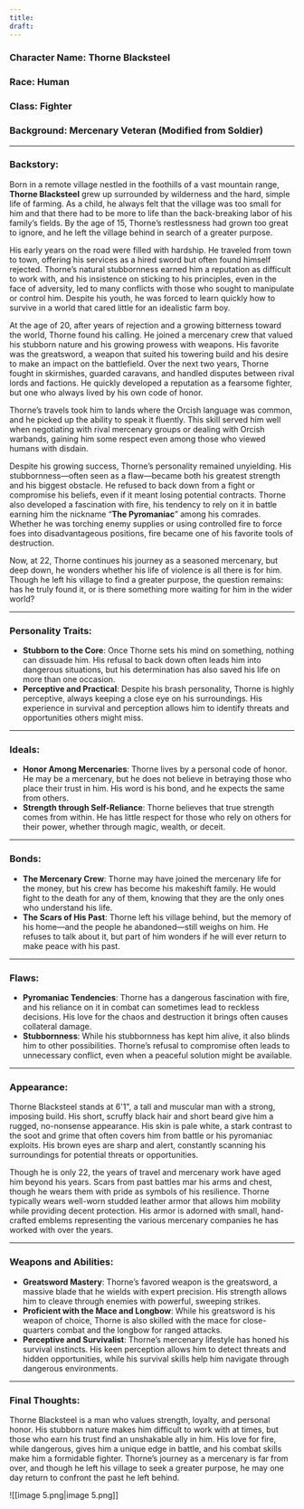 ```yaml
---
title: 
draft:
---
```

### **Character Name**: Thorne Blacksteel

### **Race**: Human

### **Class**: Fighter

### **Background**: Mercenary Veteran (Modified from Soldier)

---

### **Backstory**:

Born in a remote village nestled in the foothills of a vast mountain range, **Thorne Blacksteel** grew up surrounded by wilderness and the hard, simple life of farming. As a child, he always felt that the village was too small for him and that there had to be more to life than the back-breaking labor of his family’s fields. By the age of 15, Thorne’s restlessness had grown too great to ignore, and he left the village behind in search of a greater purpose.

His early years on the road were filled with hardship. He traveled from town to town, offering his services as a hired sword but often found himself rejected. Thorne’s natural stubbornness earned him a reputation as difficult to work with, and his insistence on sticking to his principles, even in the face of adversity, led to many conflicts with those who sought to manipulate or control him. Despite his youth, he was forced to learn quickly how to survive in a world that cared little for an idealistic farm boy.

At the age of 20, after years of rejection and a growing bitterness toward the world, Thorne found his calling. He joined a mercenary crew that valued his stubborn nature and his growing prowess with weapons. His favorite was the greatsword, a weapon that suited his towering build and his desire to make an impact on the battlefield. Over the next two years, Thorne fought in skirmishes, guarded caravans, and handled disputes between rival lords and factions. He quickly developed a reputation as a fearsome fighter, but one who always lived by his own code of honor.

Thorne’s travels took him to lands where the Orcish language was common, and he picked up the ability to speak it fluently. This skill served him well when negotiating with rival mercenary groups or dealing with Orcish warbands, gaining him some respect even among those who viewed humans with disdain.

Despite his growing success, Thorne’s personality remained unyielding. His stubbornness—often seen as a flaw—became both his greatest strength and his biggest obstacle. He refused to back down from a fight or compromise his beliefs, even if it meant losing potential contracts. Thorne also developed a fascination with fire, his tendency to rely on it in battle earning him the nickname “**The Pyromaniac**” among his comrades. Whether he was torching enemy supplies or using controlled fire to force foes into disadvantageous positions, fire became one of his favorite tools of destruction.

Now, at 22, Thorne continues his journey as a seasoned mercenary, but deep down, he wonders whether his life of violence is all there is for him. Though he left his village to find a greater purpose, the question remains: has he truly found it, or is there something more waiting for him in the wider world?

---

### **Personality Traits**:

- **Stubborn to the Core**: Once Thorne sets his mind on something, nothing can dissuade him. His refusal to back down often leads him into dangerous situations, but his determination has also saved his life on more than one occasion.
- **Perceptive and Practical**: Despite his brash personality, Thorne is highly perceptive, always keeping a close eye on his surroundings. His experience in survival and perception allows him to identify threats and opportunities others might miss.

---

### **Ideals**:

- **Honor Among Mercenaries**: Thorne lives by a personal code of honor. He may be a mercenary, but he does not believe in betraying those who place their trust in him. His word is his bond, and he expects the same from others.
- **Strength through Self-Reliance**: Thorne believes that true strength comes from within. He has little respect for those who rely on others for their power, whether through magic, wealth, or deceit.

---

### **Bonds**:

- **The Mercenary Crew**: Thorne may have joined the mercenary life for the money, but his crew has become his makeshift family. He would fight to the death for any of them, knowing that they are the only ones who understand his life.
- **The Scars of His Past**: Thorne left his village behind, but the memory of his home—and the people he abandoned—still weighs on him. He refuses to talk about it, but part of him wonders if he will ever return to make peace with his past.

---

### **Flaws**:

- **Pyromaniac Tendencies**: Thorne has a dangerous fascination with fire, and his reliance on it in combat can sometimes lead to reckless decisions. His love for the chaos and destruction it brings often causes collateral damage.
- **Stubbornness**: While his stubbornness has kept him alive, it also blinds him to other possibilities. Thorne’s refusal to compromise often leads to unnecessary conflict, even when a peaceful solution might be available.

---

### **Appearance**:

Thorne Blacksteel stands at 6'1", a tall and muscular man with a strong, imposing build. His short, scruffy black hair and short beard give him a rugged, no-nonsense appearance. His skin is pale white, a stark contrast to the soot and grime that often covers him from battle or his pyromaniac exploits. His brown eyes are sharp and alert, constantly scanning his surroundings for potential threats or opportunities.

Though he is only 22, the years of travel and mercenary work have aged him beyond his years. Scars from past battles mar his arms and chest, though he wears them with pride as symbols of his resilience. Thorne typically wears well-worn studded leather armor that allows him mobility while providing decent protection. His armor is adorned with small, hand-crafted emblems representing the various mercenary companies he has worked with over the years.

---

### **Weapons and Abilities**:

- **Greatsword Mastery**: Thorne’s favored weapon is the greatsword, a massive blade that he wields with expert precision. His strength allows him to cleave through enemies with powerful, sweeping strikes.
- **Proficient with the Mace and Longbow**: While his greatsword is his weapon of choice, Thorne is also skilled with the mace for close-quarters combat and the longbow for ranged attacks.
- **Perceptive and Survivalist**: Thorne’s mercenary lifestyle has honed his survival instincts. His keen perception allows him to detect threats and hidden opportunities, while his survival skills help him navigate through dangerous environments.

---

### **Final Thoughts**:

Thorne Blacksteel is a man who values strength, loyalty, and personal honor. His stubborn nature makes him difficult to work with at times, but those who earn his trust find an unshakable ally in him. His love for fire, while dangerous, gives him a unique edge in battle, and his combat skills make him a formidable fighter. Thorne’s journey as a mercenary is far from over, and though he left his village to seek a greater purpose, he may one day return to confront the past he left behind.

![[image 5.png|image 5.png]]